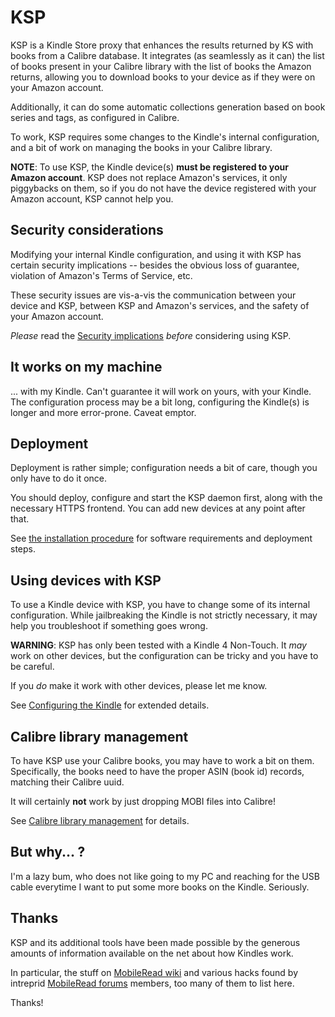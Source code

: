 
KSP
===

KSP is a Kindle Store proxy that enhances the results returned by KS with books from a Calibre database. It integrates
(as seamlessly as it can) the list of books present in your Calibre library with the list of books the Amazon returns,
allowing you to download books to your device as if they were on your Amazon account.

Additionally, it can do some automatic collections generation based on book series and tags, as configured in Calibre.

To work, KSP requires some changes to the Kindle's internal configuration, and a bit of work on managing the books in
your Calibre library.

**NOTE**: To use KSP, the Kindle device(s) **must be registered to your Amazon account**. KSP does not replace Amazon's
services, it only piggybacks on them, so if you do not have the device registered with your Amazon account, KSP cannot
help you.


Security considerations
-----------------------

Modifying your internal Kindle configuration, and using it with KSP has certain security implications -- besides the
obvious loss of guarantee, violation of Amazon's Terms of Service, etc.

These security issues are vis-a-vis the communication between your device and KSP, between KSP and Amazon's services,
and the safety of your Amazon account.

*Please* read the [Security implications](docs/security.md) *before* considering using KSP.


It works on my machine
----------------------

... with my Kindle. Can't guarantee it will work on yours, with your Kindle. The configuration process may be a bit
long, configuring the Kindle(s) is longer and more error-prone. Caveat emptor.


Deployment
----------

Deployment is rather simple; configuration needs a bit of care, though you only have to do it once.

You should deploy, configure and start the KSP daemon first, along with the necessary HTTPS frontend. You can add new
devices at any point after that.

See [the installation procedure](docs/install.md) for software requirements and deployment steps.


Using devices with KSP
----------------------

To use a Kindle device with KSP, you have to change some of its internal configuration. While jailbreaking the Kindle is
not strictly necessary, it may help you troubleshoot if something goes wrong.

**WARNING**: KSP has only been tested with a Kindle 4 Non-Touch. It *may* work on other devices, but the configuration
can be tricky and you have to be careful.

If you *do* make it work with other devices, please let me know.

See [Configuring the Kindle](docs/devices.md) for extended details.


Calibre library management
--------------------------

To have KSP use your Calibre books, you may have to work a bit on them. Specifically, the books need to have the proper
ASIN (book id) records, matching their Calibre uuid.

It will certainly **not** work by just dropping MOBI files into Calibre!

See [Calibre library management](docs/library.md) for details.


But why... ?
------------

I'm a lazy bum, who does not like going to my PC and reaching for the USB cable everytime I want to put some more books
on the Kindle. Seriously.


Thanks
------

KSP and its additional tools have been made possible by the generous amounts of information available on the net about
how Kindles work.

In particular, the stuff on [MobileRead wiki](http://wiki.mobileread.com/wiki/Kindle4NTHacking) and various hacks found
by intreprid [MobileRead forums](http://www.mobileread.com/forums/forumdisplay.php?f=140) members, too many of them to
list here.

Thanks!
